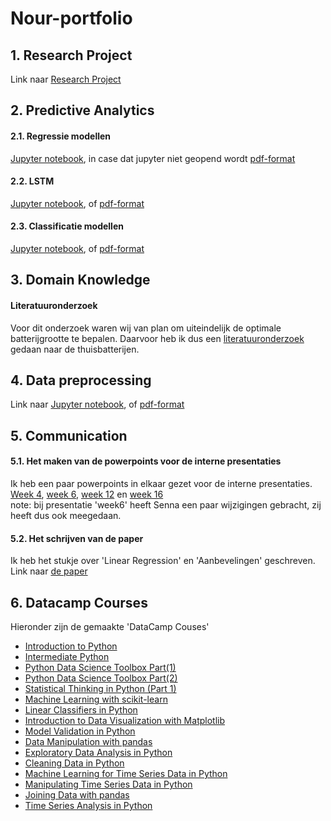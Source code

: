 # Nour-portfolio
## 1. Research Project
Link naar [Research Project](https://github.com/NourGithub967/Nour-portfolio/blob/main/Research%20Project%20ADS%20minor%20Nour%20Albrzawi.pdf)
## 2. Predictive Analytics
#### 2.1. Regressie modellen
[Jupyter notebook](https://github.com/NourGithub967/Nour-portfolio/blob/main/Nour2%20(2).ipynb), in case dat jupyter niet geopend wordt [pdf-format](https://github.com/NourGithub967/Nour-portfolio/blob/main/Nour2%20(1).pdf) <br />
#### 2.2. LSTM
[Jupyter notebook](https://github.com/NourGithub967/Nour-portfolio/blob/main/Nour%20LSTM%20PyTorch.ipynb), of [pdf-format](https://github.com/NourGithub967/Nour-portfolio/blob/main/Nour%20LSTM%20PyTorch%20(1).pdf) <br />
#### 2.3. Classificatie modellen
[Jupyter notebook](https://github.com/NourGithub967/Nour-portfolio/blob/main/Nour2.foodboost.ipynb), of [pdf-format](https://github.com/NourGithub967/Nour-portfolio/blob/main/Nour2.foodboost.pdf)

## 3. Domain Knowledge
#### Literatuuronderzoek
Voor dit onderzoek waren wij van plan om uiteindelijk de optimale batterijgrootte te bepalen. Daarvoor heb ik dus een [literatuuronderzoek](https://github.com/NourGithub967/Nour-portfolio/blob/main/Lito%20thuisbatterijen.pdf) gedaan naar de thuisbatterijen.

## 4. Data preprocessing
Link naar [Jupyter notebook](https://github.com/NourGithub967/Nour-portfolio/blob/main/preprocessing.ipynb), of [pdf-format](https://github.com/NourGithub967/Nour-portfolio/blob/main/preprocessing.pdf)
## 5. Communication
#### 5.1. Het maken van de powerpoints voor de interne presentaties
Ik heb een paar powerpoints in elkaar gezet voor de interne presentaties. [Week 4](https://github.com/NourGithub967/Nour-portfolio/blob/main/Week%204%20(19-9).pdf), [week 6](https://github.com/NourGithub967/Nour-portfolio/blob/main/Week6.pdf), [week 12](https://github.com/NourGithub967/Nour-portfolio/blob/main/Week%2012%20Energy%20project%20(1).pdf) en [week 16](https://github.com/NourGithub967/Nour-portfolio/blob/main/Week%2016.pdf) <br />
note: bij presentatie 'week6' heeft Senna een paar wijzigingen gebracht, zij heeft dus ook meegedaan.

#### 5.2. Het schrijven van de paper
Ik heb het stukje over 'Linear Regression' en 'Aanbevelingen' geschreven. Link naar [de paper](https://github.com/NourGithub967/Nour-portfolio/blob/main/Minor%20ADS%20Energy%20in%20transition%20Groep%203.pdf)

## 6. Datacamp Courses
Hieronder zijn de gemaakte 'DataCamp Couses' <br />
- [Introduction to Python](https://github.com/NourGithub967/Nour-portfolio/blob/main/datacamp%20introduction%20to%20python.pdf) <br />
- [Intermediate Python](https://github.com/NourGithub967/Nour-portfolio/blob/main/datacamp%20Intermediate%20Python.pdf) <br />
- [Python Data Science Toolbox Part(1)](https://github.com/NourGithub967/Nour-portfolio/blob/main/Python%20Data%20Science%20Toolbox%20(Part%201).pdf) <br />
- [Python Data Science Toolbox Part(2)](https://github.com/NourGithub967/Nour-portfolio/blob/main/Python%20Data%20Science%20Toolbox%20(Part%202).pdf) <br />
- [Statistical Thinking in Python (Part 1)](https://github.com/NourGithub967/Nour-portfolio/blob/main/Statistical%20Thinking%20in%20Python%20(Part%201).pdf) <br />
- [Machine Learning with scikit-learn](https://github.com/NourGithub967/Nour-portfolio/blob/main/Machine%20Learning%20with%20scikit-learn.pdf) <br />
- [Linear Classifiers in Python](https://github.com/NourGithub967/Nour-portfolio/blob/main/Linear%20Classifiers%20in%20Python.pdf) <br />
- [Introduction to Data Visualization with Matplotlib](https://github.com/NourGithub967/Nour-portfolio/blob/main/Introduction%20to%20Data%20Visualization%20with%20Matplotlib.pdf) <br />
- [Model Validation in Python](https://github.com/NourGithub967/Nour-portfolio/blob/main/Model%20Validation%20in%20Python.pdf) <br />
- [Data Manipulation with pandas](https://github.com/NourGithub967/Nour-portfolio/blob/main/Data%20Manipulation%20with%20pandas.pdf) <br />
- [Exploratory Data Analysis in Python](https://github.com/NourGithub967/Nour-portfolio/blob/main/Exploratory%20Data%20Analysis%20in%20Python.pdf) <br />
- [Cleaning Data in Python](https://github.com/NourGithub967/Nour-portfolio/blob/main/Cleaning%20Data%20in%20Python.pdf) <br />
- [Machine Learning for Time Series Data in Python](https://github.com/NourGithub967/Nour-portfolio/blob/main/Machine%20Learning%20for%20Time%20Series%20Data%20in%20Python.pdf) <br />
- [Manipulating Time Series Data in Python](https://github.com/NourGithub967/Nour-portfolio/blob/main/Manipulating%20Time%20Series%20Data%20in%20Python.pdf) <br />
- [Joining Data with pandas](https://github.com/NourGithub967/Nour-portfolio/blob/main/Joining%20Data%20with%20pandas.pdf) <br />
- [Time Series Analysis in Python](https://github.com/NourGithub967/Nour-portfolio/blob/main/Time%20Series%20Analysis%20in%20Python.pdf)
